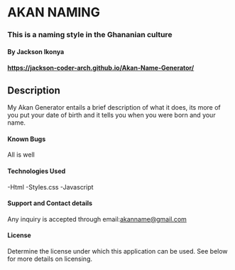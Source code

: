 # AKAN NAMING
### This is a naming style in the Ghananian culture
#### By Jackson Ikonya
#### https://jackson-coder-arch.github.io/Akan-Name-Generator/
## Description
My Akan Generator entails a brief description of what it does, its more of you put your date of birth and it tells you when you were born and your name.
#### Known Bugs
All is well
#### Technologies Used
-Html
-Styles.css
-Javascript
#### Support and Contact details
Any inquiry is accepted through email:akanname@gmail.com
#### License
Determine the license under which this application can be used. See below for more details on licensing.